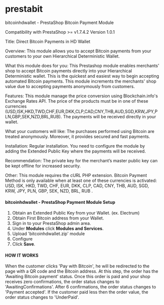 # prestabit

bitcoinhdwallet - PrestaShop Bitcoin Payment Module

Compatibility with PrestaShop >= v1.7.4.2 
Version 1.0.1


Title:
	Direct Bitcoin Payments in HD Wallet

Overview:
	This module allows you to accept Bitcoin payments from your customers to your own Hierarchical Deterministic Wallet.

What this module does for you:
	This Prestashop module enables merchants' shop to accept Bitcoin payments directly into your Hierarchical Deterministic wallet. This is the quickest and easiest way to begin accepting automated Bitcoin payments. This module increments the merchants' shop value due to accepting payments anonymously from customers.

Features:
	This module manage the price conversion using Blockchain.info's Exchange Rates API. The price of the products must be in one of these currencies (USD,ISK,HKD,TWD,CHF,EUR,DKK,CLP,CAD,CNY,THB,AUD,SGD,KRW,JPY,PLN,GBP,SEK,NZD,BRL,RUB). The payments will be received directly in your wallet.

What your customers will like:
	The purchases performed using Bitcoin are treated anonymously. Moreover, it provides secured and fast payments.

Installation:
	Regular installation. You need to configure the module by adding the Extended Public Key where the payments will be received.

Recommendation:
	The private key for the merchant’s master public key can be kept offline for increased security.

Other:
	This module requires the cURL PHP extension. Bitcoin Payment Method is only available when at least one of these currencies is activated: USD, ISK, HKD, TWD, CHF, EUR, DKK, CLP, CAD, CNY, THB, AUD, SGD, KRW, JPY, PLN, GBP, SEK, NZD, BRL, RUB .





#### bitcoinhdwallet - PrestaShop Payment Module Setup

1. Obtain an Extended Public Key from your Wallet. (ex. Electrum)
2. Obtain First Bitcoin address from your Wallet.
3. Sign in to your PrestaShop admin area.
4. Under **Modules** click **Modules and Services**.
5. Upload 'bitcoinhdwallet.zip' module
6. Configure
7. Click **Save**.




#### HOW IT WORKS

When the customer clicks 'Pay with Bitcoin', he will be redirected to the page with a QR code and the Bitcoin address.
At this step, the order has the 'Awaiting Bitcoin payment' status. Once this order is paid and your shop receives zero confirmations,
the order status changes to 'AwaitingConfirmations'.
After 6 confirmations, the order status changes to 'Payment accepted'.
If the customer paid less then the order value, the order status changes to 'UnderPaid'.
